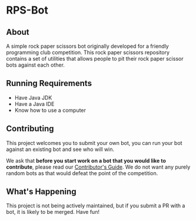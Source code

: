 # RPS-Bot

## About
A simple rock paper scissors bot originally developed for a friendly programming club competition. This rock paper scissors repository contains a set of utilities that allows people to pit their rock paper scissor bots against each other.

## Running Requirements
- Have Java JDK
- Have a Java IDE
- Know how to use a computer

## Contributing

This project welcomes you to submit your own bot, you can run your bot against an existing bot and see who will win.

We ask that **before you start work on a bot that you would like to contribute**, please read our [Contributor's Guide](CONTRIBUTING.md). We do not want any purely random bots as that would defeat the point of the competition.

## What's Happening
This project is not being actively maintained, but if you submit a PR with a bot, it is likely to be merged. Have fun!
